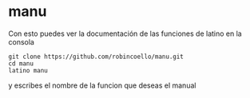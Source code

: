 # manu

Con esto puedes ver la documentación de las funciones de latino en la consola

```
git clone https://github.com/robincoello/manu.git
cd manu
latino manu 

```

y escribes el nombre de la funcion que deseas el manual
